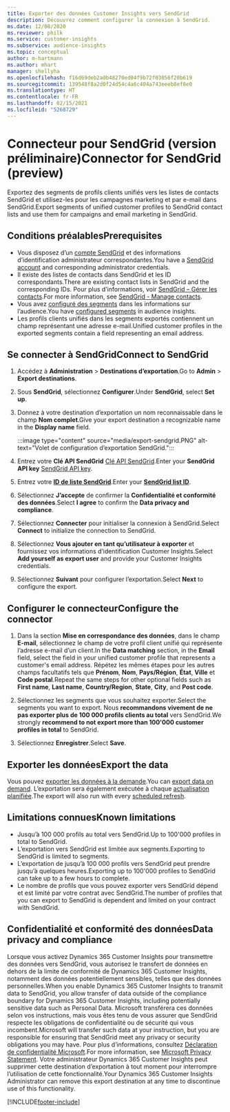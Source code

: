 ```yaml
---
title: Exporter des données Customer Insights vers SendGrid
description: Découvrez comment configurer la connexion à SendGrid.
ms.date: 12/08/2020
ms.reviewer: philk
ms.service: customer-insights
ms.subservice: audience-insights
ms.topic: conceptual
author: m-hartmann
ms.author: mhart
manager: shellyha
ms.openlocfilehash: f16d69deb2a0b48270ed04f9b72f03056f20b619
ms.sourcegitcommit: 139548f8a2d0f24d54c4a6c404a743eeeb8ef8e0
ms.translationtype: HT
ms.contentlocale: fr-FR
ms.lasthandoff: 02/15/2021
ms.locfileid: "5268729"
---
```

# <a name="connector-for-sendgrid-preview"></a><span data-ttu-id="094dd-103">Connecteur pour SendGrid (version préliminaire)</span><span class="sxs-lookup"><span data-stu-id="094dd-103">Connector for SendGrid (preview)</span></span>

<span data-ttu-id="094dd-104">Exportez des segments de profils clients unifiés vers les listes de contacts SendGrid et utilisez-les pour les campagnes marketing et par e-mail dans SendGrid.</span><span class="sxs-lookup"><span data-stu-id="094dd-104">Export segments of unified customer profiles to SendGrid contact lists and use them for campaigns and email marketing in SendGrid.</span></span> 

## <a name="prerequisites"></a><span data-ttu-id="094dd-105">Conditions préalables</span><span class="sxs-lookup"><span data-stu-id="094dd-105">Prerequisites</span></span>

-   <span data-ttu-id="094dd-106">Vous disposez d’un [compte SendGrid](https://sendgrid.com/) et des informations d’identification administrateur correspondantes.</span><span class="sxs-lookup"><span data-stu-id="094dd-106">You have a [SendGrid account](https://sendgrid.com/) and corresponding administrator credentials.</span></span>
-   <span data-ttu-id="094dd-107">Il existe des listes de contacts dans SendGrid et les ID correspondants.</span><span class="sxs-lookup"><span data-stu-id="094dd-107">There are existing contact lists in SendGrid and the corresponding IDs.</span></span> <span data-ttu-id="094dd-108">Pour plus d’informations, voir [SendGrid – Gérer les contacts](https://sendgrid.com/docs/ui/managing-contacts/create-and-manage-contacts/#manage-contacts).</span><span class="sxs-lookup"><span data-stu-id="094dd-108">For more information, see [SendGrid - Manage contacts](https://sendgrid.com/docs/ui/managing-contacts/create-and-manage-contacts/#manage-contacts).</span></span>
-   <span data-ttu-id="094dd-109">Vous avez [configuré des segments](segments.md) dans les informations sur l’audience.</span><span class="sxs-lookup"><span data-stu-id="094dd-109">You have [configured segments](segments.md) in audience insights.</span></span>
-   <span data-ttu-id="094dd-110">Les profils clients unifiés dans les segments exportés contiennent un champ représentant une adresse e-mail.</span><span class="sxs-lookup"><span data-stu-id="094dd-110">Unified customer profiles in the exported segments contain a field representing an email address.</span></span>

## <a name="connect-to-sendgrid"></a><span data-ttu-id="094dd-111">Se connecter à SendGrid</span><span class="sxs-lookup"><span data-stu-id="094dd-111">Connect to SendGrid</span></span>

1. <span data-ttu-id="094dd-112">Accédez à **Administration** > **Destinations d’exportation**.</span><span class="sxs-lookup"><span data-stu-id="094dd-112">Go to **Admin** > **Export destinations**.</span></span>

1. <span data-ttu-id="094dd-113">Sous **SendGrid**, sélectionnez **Configurer**.</span><span class="sxs-lookup"><span data-stu-id="094dd-113">Under **SendGrid**, select **Set up**.</span></span>

1. <span data-ttu-id="094dd-114">Donnez à votre destination d’exportation un nom reconnaissable dans le champ **Nom complet**.</span><span class="sxs-lookup"><span data-stu-id="094dd-114">Give your export destination a recognizable name in the **Display name** field.</span></span>

   :::image type="content" source="media/export-sendgrid.PNG" alt-text="Volet de configuration d’exportation SendGrid.":::

1. <span data-ttu-id="094dd-116">Entrez votre **Clé API SendGrid** [Clé API SendGrid](https://sendgrid.com/docs/ui/account-and-settings/api-keys/).</span><span class="sxs-lookup"><span data-stu-id="094dd-116">Enter your **SendGrid API key** [SendGrid API key](https://sendgrid.com/docs/ui/account-and-settings/api-keys/).</span></span>

1. <span data-ttu-id="094dd-117">Entrez votre **[ID de liste SendGrid](https://sendgrid.com/docs/ui/managing-contacts/create-and-manage-contacts/#manage-contacts)**.</span><span class="sxs-lookup"><span data-stu-id="094dd-117">Enter your **[SendGrid list ID](https://sendgrid.com/docs/ui/managing-contacts/create-and-manage-contacts/#manage-contacts)**.</span></span>

1. <span data-ttu-id="094dd-118">Sélectionnez **J’accepte** de confirmer la **Confidentialité et conformité des données**.</span><span class="sxs-lookup"><span data-stu-id="094dd-118">Select **I agree** to confirm the **Data privacy and compliance**.</span></span>

1. <span data-ttu-id="094dd-119">Sélectionnez **Connecter** pour initialiser la connexion à SendGrid.</span><span class="sxs-lookup"><span data-stu-id="094dd-119">Select **Connect** to initialize the connection to SendGrid.</span></span>

1. <span data-ttu-id="094dd-120">Sélectionnez **Vous ajouter en tant qu’utilisateur à exporter** et fournissez vos informations d’identification Customer Insights.</span><span class="sxs-lookup"><span data-stu-id="094dd-120">Select **Add yourself as export user** and provide your Customer Insights credentials.</span></span>

1. <span data-ttu-id="094dd-121">Sélectionnez **Suivant** pour configurer l’exportation.</span><span class="sxs-lookup"><span data-stu-id="094dd-121">Select **Next** to configure the export.</span></span>

## <a name="configure-the-connector"></a><span data-ttu-id="094dd-122">Configurer le connecteur</span><span class="sxs-lookup"><span data-stu-id="094dd-122">Configure the connector</span></span>

1. <span data-ttu-id="094dd-123">Dans la section **Mise en correspondance des données**, dans le champ **E-mail**, sélectionnez le champ de votre profil client unifié qui représente l’adresse e-mail d’un client.</span><span class="sxs-lookup"><span data-stu-id="094dd-123">In the **Data matching** section, in the **Email** field, select the field in your unified customer profile that represents a customer's email address.</span></span> <span data-ttu-id="094dd-124">Répétez les mêmes étapes pour les autres champs facultatifs tels que **Prénom**, **Nom**, **Pays/Région**, **État**, **Ville** et **Code postal**.</span><span class="sxs-lookup"><span data-stu-id="094dd-124">Repeat the same steps for other optional fields such as **First name**, **Last name**, **Country/Region**, **State**, **City**, and **Post code**.</span></span>

1. <span data-ttu-id="094dd-125">Sélectionnez les segments que vous souhaitez exporter.</span><span class="sxs-lookup"><span data-stu-id="094dd-125">Select the segments you want to export.</span></span> <span data-ttu-id="094dd-126">Nous **recommandons vivement de ne pas exporter plus de 100 000 profils clients au total** vers SendGrid.</span><span class="sxs-lookup"><span data-stu-id="094dd-126">We strongly **recommend to not export more than 100'000 customer profiles in total** to SendGrid.</span></span> 

1. <span data-ttu-id="094dd-127">Sélectionnez **Enregistrer**.</span><span class="sxs-lookup"><span data-stu-id="094dd-127">Select **Save**.</span></span>

## <a name="export-the-data"></a><span data-ttu-id="094dd-128">Exporter les données</span><span class="sxs-lookup"><span data-stu-id="094dd-128">Export the data</span></span>

<span data-ttu-id="094dd-129">Vous pouvez [exporter les données à la demande](export-destinations.md).</span><span class="sxs-lookup"><span data-stu-id="094dd-129">You can [export data on demand](export-destinations.md).</span></span> <span data-ttu-id="094dd-130">L’exportation sera également exécutée à chaque [actualisation planifiée](system.md#schedule-tab).</span><span class="sxs-lookup"><span data-stu-id="094dd-130">The export will also run with every [scheduled refresh](system.md#schedule-tab).</span></span>

## <a name="known-limitations"></a><span data-ttu-id="094dd-131">Limitations connues</span><span class="sxs-lookup"><span data-stu-id="094dd-131">Known limitations</span></span>

- <span data-ttu-id="094dd-132">Jusqu’à 100 000 profils au total vers SendGrid.</span><span class="sxs-lookup"><span data-stu-id="094dd-132">Up to 100'000 profiles in total to SendGrid.</span></span>
- <span data-ttu-id="094dd-133">L’exportation vers SendGrid est limitée aux segments.</span><span class="sxs-lookup"><span data-stu-id="094dd-133">Exporting to SendGrid is limited to segments.</span></span>
- <span data-ttu-id="094dd-134">L’exportation de jusqu’à 100 000 profils vers SendGrid peut prendre jusqu’à quelques heures.</span><span class="sxs-lookup"><span data-stu-id="094dd-134">Exporting up to 100'000 profiles to SendGrid can take up to a few hours to complete.</span></span> 
- <span data-ttu-id="094dd-135">Le nombre de profils que vous pouvez exporter vers SendGrid dépend et est limité par votre contrat avec SendGrid.</span><span class="sxs-lookup"><span data-stu-id="094dd-135">The number of profiles that you can export to SendGrid is dependent and limited on your contract with SendGrid.</span></span>

## <a name="data-privacy-and-compliance"></a><span data-ttu-id="094dd-136">Confidentialité et conformité des données</span><span class="sxs-lookup"><span data-stu-id="094dd-136">Data privacy and compliance</span></span>

<span data-ttu-id="094dd-137">Lorsque vous activez Dynamics 365 Customer Insights pour transmettre des données vers SendGrid, vous autorisez le transfert de données en dehors de la limite de conformité de Dynamics 365 Customer Insights, notamment des données potentiellement sensibles, telles que des données personnelles.</span><span class="sxs-lookup"><span data-stu-id="094dd-137">When you enable Dynamics 365 Customer Insights to transmit data to SendGrid, you allow transfer of data outside of the compliance boundary for Dynamics 365 Customer Insights, including potentially sensitive data such as Personal Data.</span></span> <span data-ttu-id="094dd-138">Microsoft transférera ces données selon vos instructions, mais vous êtes tenu de vous assurer que SendGrid respecte les obligations de confidentialité ou de sécurité qui vous incombent.</span><span class="sxs-lookup"><span data-stu-id="094dd-138">Microsoft will transfer such data at your instruction, but you are responsible for ensuring that SendGrid meet any privacy or security obligations you may have.</span></span> <span data-ttu-id="094dd-139">Pour plus d’informations, consultez [Déclaration de confidentialité Microsoft](https://go.microsoft.com/fwlink/?linkid=396732).</span><span class="sxs-lookup"><span data-stu-id="094dd-139">For more information, see [Microsoft Privacy Statement](https://go.microsoft.com/fwlink/?linkid=396732).</span></span>
<span data-ttu-id="094dd-140">Votre administrateur Dynamics 365 Customer Insights peut supprimer cette destination d’exportation à tout moment pour interrompre l’utilisation de cette fonctionnalité.</span><span class="sxs-lookup"><span data-stu-id="094dd-140">Your Dynamics 365 Customer Insights Administrator can remove this export destination at any time to discontinue use of this functionality.</span></span>


[!INCLUDE[footer-include](../includes/footer-banner.md)]